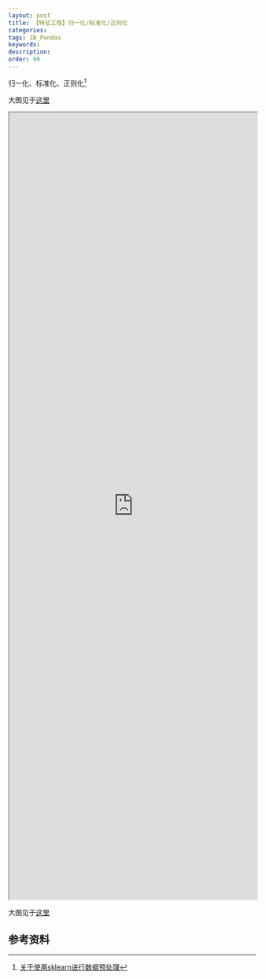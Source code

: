 ```yaml
---
layout: post
title: 【特征工程】归一化/标准化/正则化
categories:
tags: 1B_Pandas
keywords:
description:
order: 99
---
```


归一化、标准化、正则化[^t4153167]

大图见于<a href='http://www.guofei.site/StatisticsBlog/scaler.html' target="HypothesisTesting">这里</a>  


<iframe src="http://www.guofei.site/StatisticsBlog/scaler.html" width="100%" height="1600em" marginwidth="10%"></iframe>

大图见于<a href='http://www.guofei.site/StatisticsBlog/scaler.html' target="HypothesisTesting">这里</a>  




## 参考资料
[^lihang]: [李航：《统计学习方法》](https://www.weibo.com/u/2060750830?refer_flag=1005055013_)  
[^wangxiaochuan]: [王小川授课内容](https://weibo.com/hgsz2003)  
[^EM]: 我的另一篇博客[EM算法理论篇](http://www.guofei.site/2017/11/09/em.html)
[^t4153167]: [关于使用sklearn进行数据预处理](http://www.cnblogs.com/chaosimple/p/4153167.html)  

